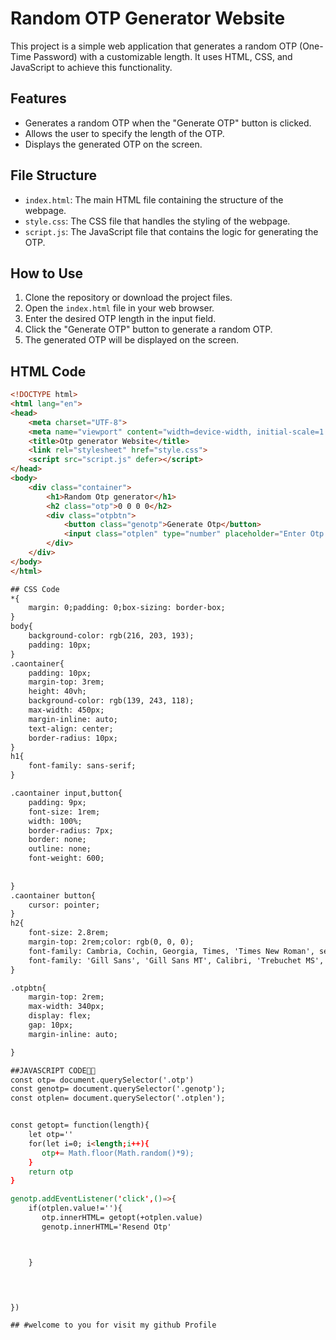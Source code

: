 # Random OTP Generator Website

This project is a simple web application that generates a random OTP (One-Time Password) with a customizable length. It uses HTML, CSS, and JavaScript to achieve this functionality.

## Features

- Generates a random OTP when the "Generate OTP" button is clicked.
- Allows the user to specify the length of the OTP.
- Displays the generated OTP on the screen.

## File Structure

- `index.html`: The main HTML file containing the structure of the webpage.
- `style.css`: The CSS file that handles the styling of the webpage.
- `script.js`: The JavaScript file that contains the logic for generating the OTP.

## How to Use

1. Clone the repository or download the project files.
2. Open the `index.html` file in your web browser.
3. Enter the desired OTP length in the input field.
4. Click the "Generate OTP" button to generate a random OTP.
5. The generated OTP will be displayed on the screen.

## HTML Code

```html
<!DOCTYPE html>
<html lang="en">
<head>
    <meta charset="UTF-8">
    <meta name="viewport" content="width=device-width, initial-scale=1.0">
    <title>Otp generator Website</title>
    <link rel="stylesheet" href="style.css">
    <script src="script.js" defer></script>
</head>
<body>
    <div class="container">
        <h1>Random Otp generator</h1>
        <h2 class="otp">0 0 0 0</h2>
        <div class="otpbtn">
            <button class="genotp">Generate Otp</button>
            <input class="otplen" type="number" placeholder="Enter Otp Length">
        </div>
    </div>
</body>
</html>

## CSS Code
*{
    margin: 0;padding: 0;box-sizing: border-box;
}
body{
    background-color: rgb(216, 203, 193);
    padding: 10px;
}
.caontainer{
    padding: 10px;
    margin-top: 3rem;
    height: 40vh;
    background-color: rgb(139, 243, 118);
    max-width: 450px;
    margin-inline: auto;
    text-align: center;
    border-radius: 10px;
}
h1{
    font-family: sans-serif;
}

.caontainer input,button{
    padding: 9px;
    font-size: 1rem;
    width: 100%;
    border-radius: 7px;
    border: none;
    outline: none;
    font-weight: 600;
    
   
}
.caontainer button{
    cursor: pointer;
}
h2{
    font-size: 2.8rem;
    margin-top: 2rem;color: rgb(0, 0, 0);
    font-family: Cambria, Cochin, Georgia, Times, 'Times New Roman', serif;
    font-family: 'Gill Sans', 'Gill Sans MT', Calibri, 'Trebuchet MS', sans-serif;
}

.otpbtn{
    margin-top: 2rem;
    max-width: 340px;
    display: flex;
    gap: 10px;
    margin-inline: auto;

}

##JAVASCRIPT CODE💫🔥
const otp= document.querySelector('.otp')
const genotp= document.querySelector('.genotp');
const otplen= document.querySelector('.otplen');


const getopt= function(length){
    let otp=''
    for(let i=0; i<length;i++){
       otp+= Math.floor(Math.random()*9);
    }
    return otp
}

genotp.addEventListener('click',()=>{
    if(otplen.value!=''){
       otp.innerHTML= getopt(+otplen.value) 
       genotp.innerHTML='Resend Otp'



    }



    
})

## #welcome to you for visit my github Profile
